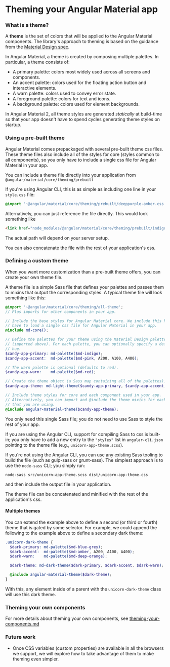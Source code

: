 # Theming your Angular Material app


### What is a theme?
A **theme** is the set of colors that will be applied to the Angular Material components. The
library's approach to theming is based on the guidance from the [Material Design spec][1].

In Angular Material, a theme is created by composing multiple palettes. In particular,
a theme consists of:
* A primary palette: colors most widely used across all screens and components.
* An accent palette: colors used for the floating action button and interactive elements.
* A warn palette: colors used to convey error state.
* A foreground palette: colors for text and icons.
* A background palette: colors used for element backgrounds.

In Angular Material 2, all theme styles are generated _statically_ at build-time so that your
app doesn't have to spend cycles generating theme styles on startup.

[1]: https://material.google.com/style/color.html#color-color-palette

### Using a pre-built theme
Angular Material comes prepackaged with several pre-built theme css files. These theme files also
include all of the styles for core (styles common to all components), so you only have to include a
single css file for Angular Material in your app.

You can include a theme file directly into your application from
`@angular/material/core/theming/prebuilt`

If you're using Angular CLI, this is as simple as including one line
in your `style.css`  file:
```css
@import '~@angular/material/core/theming/prebuilt/deeppurple-amber.css';
```

Alternatively, you can just reference the file directly. This would look something like
```html
<link href="node_modules/@angular/material/core/theming/prebuilt/indigo-pink.css" rel="stylesheet">
```
The actual path will depend on your server setup.

You can also concatenate the file with the rest of your application's css.

### Defining a custom theme
When you want more customization than a pre-built theme offers, you can create your own theme file.

A theme file is a simple Sass file that defines your palettes and passes them to mixins that output
the corresponding styles. A typical theme file will look something like this:
```scss
@import '~@angular/material/core/theming/all-theme';
// Plus imports for other components in your app.

// Include the base styles for Angular Material core. We include this here so that you only
// have to load a single css file for Angular Material in your app.
@include md-core();

// Define the palettes for your theme using the Material Design palettes available in palette.scss
// (imported above). For each palette, you can optionally specify a default, lighter, and darker
// hue.
$candy-app-primary: md-palette($md-indigo);
$candy-app-accent:  md-palette($md-pink, A200, A100, A400);

// The warn palette is optional (defaults to red).
$candy-app-warn:    md-palette($md-red);

// Create the theme object (a Sass map containing all of the palettes).
$candy-app-theme: md-light-theme($candy-app-primary, $candy-app-accent, $candy-app-warn);

// Include theme styles for core and each component used in your app.
// Alternatively, you can import and @include the theme mixins for each component
// that you are using.
@include angular-material-theme($candy-app-theme);
```

You only need this single Sass file; you do not need to use Sass to style the rest of your app.

If you are using the Angular CLI, support for compiling Sass to css is built-in; you only have to
add a new entry to the `"styles"` list in `angular-cli.json` pointing to the theme
file (e.g., `unicorn-app-theme.scss`).

If you're not using the Angular CLI, you can use any existing Sass tooling to build the file (such
as gulp-sass or grunt-sass). The simplest approach is to use the `node-sass` CLI; you simply run:
```
node-sass src/unicorn-app-theme.scss dist/unicorn-app-theme.css
```
and then include the output file in your application.

The theme file can be concatenated and minified with the rest of the application's css.

#### Multiple themes
You can extend the example above to define a second (or third or fourth) theme that is gated by
some selector. For example, we could append the following to the example above to define a
secondary dark theme:
```scss
.unicorn-dark-theme {
  $dark-primary: md-palette($md-blue-grey);
  $dark-accent:  md-palette($md-amber, A200, A100, A400);
  $dark-warn:    md-palette($md-deep-orange);

  $dark-theme: md-dark-theme($dark-primary, $dark-accent, $dark-warn);

  @include angular-material-theme($dark-theme);   
}
```

With this, any element inside of a parent with the `unicorn-dark-theme` class will use this
dark theme.

### Theming your own components
For more details about theming your own components, see [theming-your-components.md](https://github.com/angular/material2/blob/master/guides/theming-your-components.md)

### Future work
* Once CSS variables (custom properties) are available in all the browsers we support,
  we will explore how to take advantage of them to make theming even simpler.
